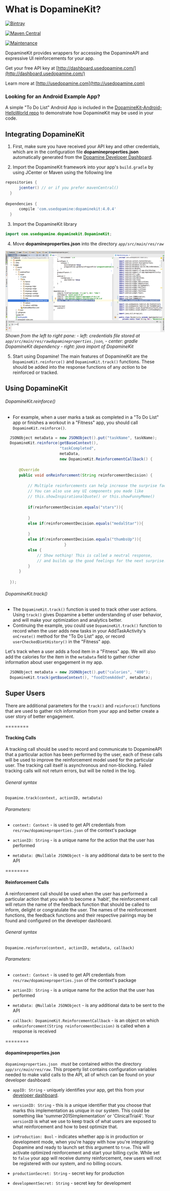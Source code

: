 # What is DopamineKit?

[![Bintray](https://img.shields.io/bintray/v/cuddergambino/maven/dopaminekit.svg?maxAge=2592000?style=plastic)](https://bintray.com/cuddergambino/maven/dopaminekit)

[![Maven Central](https://img.shields.io/maven-central/v/com.usedopamine/dopaminekit.svg?maxAge=2592000)](https://bintray.com/cuddergambino/maven/dopaminekit)

[![Maintenance](https://img.shields.io/maintenance/yes/2017.svg?maxAge=2592000)](mailto:team@usedopamine.com)


DopamineKit provides wrappers for accessing the DopamineAPI and expressive UI reinforcements for your app.

Get your free API key at [http://dashboard.usedopamine.com/](http://dashboard.usedopamine.com/)

Learn more at [http://usedopamine.com](http://usedopamine.com)

### Looking for an Android Example App?

A simple "To Do List" Android App is included in the [DopamineKit-Android-HelloWorld repo](https://github.com/DopamineLabs/DopamineKit-Android-HelloWorld) to demonstrate how DopamineKit may be used in your code.

## Integrating DopamineKit

  1. First, make sure you have received your API key and other credentials, which are in the configuration file __dopamineproperties.json__ automatically generated from the [Dopamine Developer Dashboard](http://dashboard.usedopamine.com).

  2. Import the DopamineKit framework into your app's `build.gradle` by using JCenter or Maven using the following line

  ```groovy
  repositories {
        jcenter() // or if you prefer mavenCentral()
    }
    
  dependencies {
        compile 'com.usedopamine:dopaminekit:4.0.4'
  	}
  ```

  3. Import the DopamineKit library

  ```java
  import com.usedopamine.dopaminekit.DopamineKit;
  ```

  4. Move __dopamineproperties.json__ into the directory _`app/src/main/res/raw`_

  ![Workspace snapshot](readme/TestApp_with_DopamineKit_and_dopamineproperties.png)
    *Shown from the left to right pane:*
    - *left: credentials file stored at `app/src/main/res/rawdopamineproperties.json`,*
    - *center: gradle DopamineKit dependency*
    - *right: java import of DopamineKit*
  
  5. Start using Dopamine! The main features of DopamineKit are the `DopamineKit.reinforce()` and `DopamineKit.track()` functions. These should be added into the response functions of any _action_ to be reinforced or tracked.

## Using DopamineKit

###### DopamineKit.reinforce()

  -  For example, when a user marks a task as completed in a "To Do List" app or finishes a workout in a "Fitness" app, you should call `DopamineKit.reinforce()`.

  ```java
	JSONObject metaData = new JSONObject().put("taskName", taskName);
    DopamineKit.reinforce(getBaseContext(), 
                          "taskCompleted", 
                          metaData,
                          new DopamineKit.ReinforcementCallback() {

        @Override
        public void onReinforcement(String reinforcementDecision) {
                                        
            // Multiple reinforcements can help increase the surprise factor!
            // You can also use any UI components you made like
            // this.showInspirationalQuote() or this.showFunnyMeme()

            if(reinforcementDecision.equals("stars")){
                
            }
            else if(reinforcementDecision.equals("medalStar")){
                
            }
            else if(reinforcementDecision.equals("thumbsUp")){
                            }
            else {
                // Show nothing! This is called a neutral response,
                // and builds up the good feelings for the next surprise!
            }
        }

    });

  ```  

###### DopamineKit.track()

  - The `DopamineKit.track()` function is used to track other user actions. Using `track()` gives Dopamine a better understanding of user behavior, and will make your optimization and analytics better.
  - Continuing the example, you could use `DopamineKit.track()` function to record when the user adds new tasks in your AddTaskActivity's `onCreate()` method for the  "To Do List" app, or  record `userCheckedDietHistory()` in the "Fitness" app.


  Let's track when a user adds a food item in a "Fitness" app. We will also add the calories for the item in the `metaData` field to gather richer information about user engagement in my app.

  ```java
    JSONObject metaData = new JSONObject().put("calories", "400");
    DopamineKit.track(getBaseContext(), "foodItemAdded", metaData);
   ```



## Super Users

There are additional parameters for the `track()` and `reinforce()` functions that are used to gather rich information from your app and better create a user story of better engagement.

========

#### Tracking Calls

A tracking call should be used to record and communicate to DopamineAPI that a particular action has been performed by the user, each of these calls will be used to improve the reinforcement model used for the particular user. The tracking call itself is asynchronous and non-blocking. Failed tracking calls will not return errors, but will be noted in the log.

###### General syntax

```
Dopamine.track(context, actionID, metaData)
```

###### Parameters:

 - `context: Context` - is used to get API credentials from `res/raw/dopamineproperties.json` of the context's package

 - `actionID: String` - is a unique name for the action that the user has performed

 - `metaData: @Nullable JSONObject` - is any additional data to be sent to the API

========

#### Reinforcement Calls

A reinforcement call should be used when the user has performed a particular action that you wish to become a 'habit', the reinforcement call will return the name of the feedback function that should be called to inform, delight or congratulate the user. The names of the reinforcement functions, the feedback functions and their respective pairings may be found and configured on the developer dashboard.

###### General syntax

```
Dopamine.reinforce(context, actionID, metaData, callback)
```

###### Parameters:

 - `context: Context` - is used to get API credentials from `res/raw/dopamineproperties.json` of the context's package

 - `actionID: String` - is a unique name for the action that the user has performed

 - `metaData: @Nullable JSONObject` - is any additional data to be sent to the API

 - `callback: DopamineKit.ReinforcementCallback` - is an object on which `onReinforcement(String reinforcementDecision)` is called when a response is received

========

#### dopamineproperties.json

`dopamineproperties.json ` _must_ be contained within the directory _`app/src/main/res/raw`_. This property list contains configuration variables needed to make valid calls to the API, all of which can be found on your developer dashboard:

 - `appID: String` - uniquely identifies your app, get this from your [developer dashboard](http://dev.usedopamine.com).

 - `versionID: String` -  this is a unique identifier that you choose that marks this implementation as unique in our system. This could be something like 'summer2015Implementation' or 'ClinicalTrial4'. Your `versionID` is what we use to keep track of what users are exposed to what reinforcement and how to best optimize that.

 - `inProduction: Bool` - indicates whether app is in production or development mode, when you're happy with how you're integrating Dopamine and ready to launch set this argument to `true`. This will activate optimized reinforcement and start your billing cycle. While set to `false` your app will receive dummy reinforcement, new users will not be registered with our system, and no billing occurs.

 - `productionSecret: String` - secret key for production

 - `developmentSecret: String` - secret key for development
